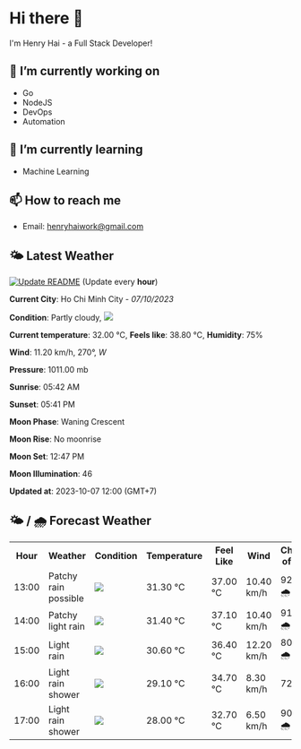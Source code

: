 # Hi there 👋

I'm Henry Hai - a Full Stack Developer!

## 🔭 I’m currently working on

- Go
- NodeJS
- DevOps
- Automation

## 🌱 I’m currently learning

- Machine Learning

## 📫 How to reach me

- Email: <henryhaiwork@gmail.com>

## 🌤️ Latest Weather
[![Update README](https://github.com/henry0hai/henry0hai/actions/workflows/udpateReadme.yml/badge.svg)](https://github.com/henry0hai/henry0hai/actions/workflows/udpateReadme.yml)
(Update every **hour**)
<!-- CURRENT_WEATHER:START -->
**Current City**: Ho Chi Minh City - *07/10/2023*

**Condition**: Partly cloudy, <img src="https://cdn.weatherapi.com/weather/64x64/day/116.png"/>

**Current temperature**: 32.00 °C, **Feels like**: 38.80 °C, **Humidity**: 75%

**Wind**: 11.20 km/h, 270°, *W*

**Pressure**: 1011.00 mb

**Sunrise**: 05:42 AM

**Sunset**: 05:41 PM

**Moon Phase**: Waning Crescent

**Moon Rise**: No moonrise

**Moon Set**: 12:47 PM

**Moon Illumination**: 46

**Updated at**: 2023-10-07 12:00 (GMT+7)<!-- CURRENT_WEATHER:END -->

## 🌤️ / 🌧️ Forecast Weather
<!-- FORECAST_WEATHER:START -->
<table>
		<tr>
			<th>Hour</th>
			<th>Weather</th>
			<th>Condition</th>
			<th>Temperature</th>
			<th>Feel Like</th>
			<th>Wind</th>
			<th>Chance of Rain</th>
		</tr>
				<tr>
					<td>13:00</td>
					<td>Patchy rain possible</td>
					<td><img src='https://cdn.weatherapi.com/weather/64x64/day/176.png'/></td>
					<td>31.30 °C</td>
					<td>37.00 °C</td>
					<td>10.40 km/h</td>
					<td>92 % 🌧️</td>
				</tr>
				<tr>
					<td>14:00</td>
					<td>Patchy light rain</td>
					<td><img src='https://cdn.weatherapi.com/weather/64x64/day/293.png'/></td>
					<td>31.40 °C</td>
					<td>37.10 °C</td>
					<td>10.40 km/h</td>
					<td>91 % 🌧️</td>
				</tr>
				<tr>
					<td>15:00</td>
					<td>Light rain</td>
					<td><img src='https://cdn.weatherapi.com/weather/64x64/day/296.png'/></td>
					<td>30.60 °C</td>
					<td>36.40 °C</td>
					<td>12.20 km/h</td>
					<td>80 % 🌧️</td>
				</tr>
				<tr>
					<td>16:00</td>
					<td>Light rain shower</td>
					<td><img src='https://cdn.weatherapi.com/weather/64x64/day/353.png'/></td>
					<td>29.10 °C</td>
					<td>34.70 °C</td>
					<td>8.30 km/h</td>
					<td>72 %</td>
				</tr>
				<tr>
					<td>17:00</td>
					<td>Light rain shower</td>
					<td><img src='https://cdn.weatherapi.com/weather/64x64/day/353.png'/></td>
					<td>28.00 °C</td>
					<td>32.70 °C</td>
					<td>6.50 km/h</td>
					<td>90 % 🌧️</td>
				</tr>
</table>
<!-- FORECAST_WEATHER:END -->
